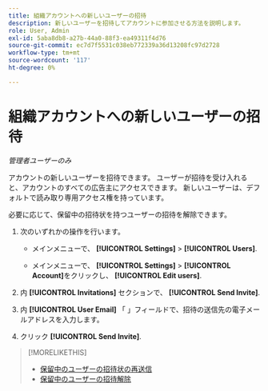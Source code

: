 ```yaml
---
title: 組織アカウントへの新しいユーザーの招待
description: 新しいユーザーを招待してアカウントに参加させる方法を説明します。
role: User, Admin
exl-id: 5aba8db8-a27b-44a0-88f3-ea49311f4d76
source-git-commit: ec7d7f5531c038eb772339a36d13208fc97d2728
workflow-type: tm+mt
source-wordcount: '117'
ht-degree: 0%

---
```


# 組織アカウントへの新しいユーザーの招待

*管理者ユーザーのみ*

アカウントの新しいユーザーを招待できます。 ユーザーが招待を受け入れると、アカウントのすべての広告主にアクセスできます。 新しいユーザーは、デフォルトで読み取り専用アクセス権を持っています。

必要に応じて、保留中の招待状を持つユーザーの招待を解除できます。

1. 次のいずれかの操作を行います。

   * メインメニューで、 **[!UICONTROL Settings]** > **[!UICONTROL Users]**.

   * メインメニューで、 **[!UICONTROL Settings]** > **[!UICONTROL Account]**&#x200B;をクリックし、 **[!UICONTROL Edit users]**.

1. 内 **[!UICONTROL Invitations]** セクションで、 **[!UICONTROL Send Invite]**.

1. 内 **[!UICONTROL User Email]** 「 」フィールドで、招待の送信先の電子メールアドレスを入力します。

1. クリック **[!UICONTROL Send Invite]**.

>[!MORELIKETHIS]
>
>* [保留中のユーザーの招待状の再送信](user-resend-invite.md)
>* [保留中のユーザーの招待解除](user-uninvite.md)

<!-- >* [Edit User Permissions or Delete a User](user-edit.md) -->
